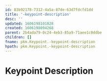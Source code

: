 ```yaml
---
id: 83b92178-7312-4a5a-87de-63d7fdcfd1dd
title: '-keypoint-description'
desc: ''
updated: 1606198101028
created: 1606198094268
parent: 2b4ada79-0c24-4eb3-85a9-71aee1c0ddbe
children: []
fname: pkm.Keypoint.-keypoint-description
hpath: pkm.Keypoint.-keypoint-description
---
```

# Keypoint Description

